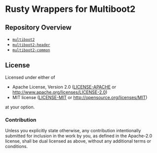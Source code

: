 # Rusty Wrappers for Multiboot2

## Repository Overview

- [`multiboot2`](./multiboot2/README.md)
- [`multiboot2-header`](./multiboot2-header/README.md)
- [`multiboot2-common`](./multiboot2-common/README.md)

## License

Licensed under either of

- Apache License, Version 2.0 ([LICENSE-APACHE](LICENSE-APACHE) or
  http://www.apache.org/licenses/LICENSE-2.0)
- MIT license ([LICENSE-MIT](LICENSE-MIT) or http://opensource.org/licenses/MIT)

at your option.

### Contribution

Unless you explicitly state otherwise, any contribution intentionally submitted
for inclusion in the work by you, as defined in the Apache-2.0 license, shall be
dual licensed as above, without any additional terms or conditions.
